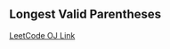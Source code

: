 Longest Valid Parentheses
---
[LeetCode OJ Link](https://leetcode.com/problems/longest-valid-parentheses/)